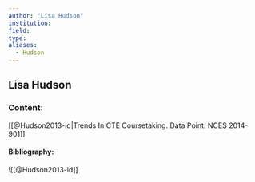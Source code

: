 ```yaml
---
author: "Lisa Hudson"
institution:
field:
type:
aliases:
  - Hudson
---
```


## Lisa Hudson

### Content:
[[@Hudson2013-id|Trends In CTE Coursetaking. Data Point. NCES 2014-901]]

#### Bibliography:

![[@Hudson2013-id]]